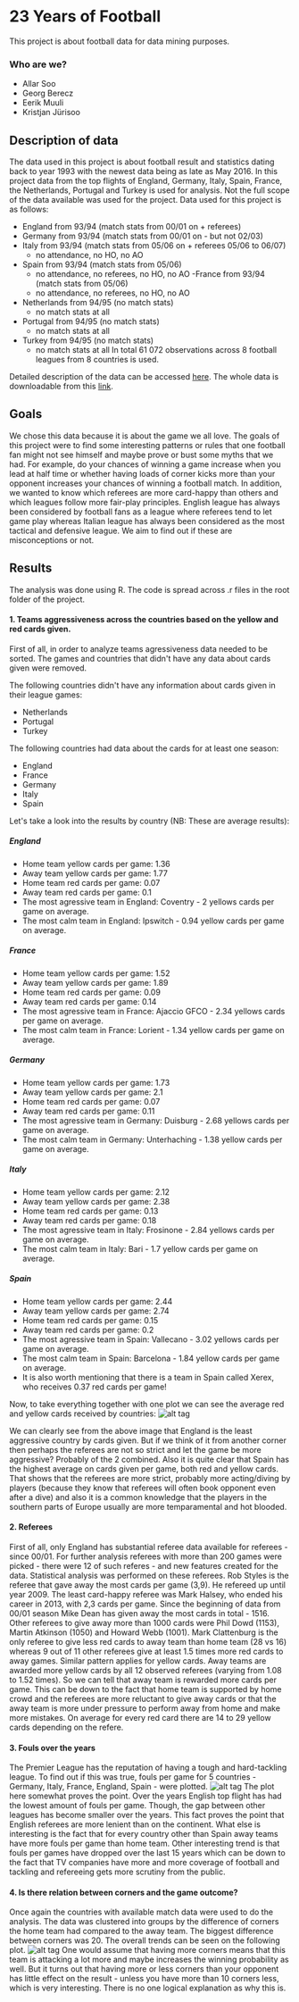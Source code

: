 # 23 Years of Football
This project is about football data for data mining purposes.
### Who are we?
- Allar Soo
- Georg Berecz
- Eerik Muuli
- Kristjan Jürisoo

## Description of data
The data used in this project is about football result and statistics dating back to year 1993 with the newest data being as late as May 2016. In this project data from the top flights of England, Germany, Italy, Spain, France, the Netherlands, Portugal and Turkey is used for analysis. Not the full scope of the data available was used for the project. Data used for this project is as follows:
- England from 93/94 (match stats from 00/01 on + referees)
- Germany from 93/94 (match stats from 00/01 on - but not 02/03)
- Italy from 93/94 (match stats from 05/06 on + referees 05/06 to 06/07)
  - no attendance, no HO, no AO
- Spain from 93/94 (match stats from 05/06)
  - no attendance, no referees, no HO, no AO
-France from 93/94 (match stats from 05/06) 
  - no attendance, no referees, no HO, no AO
- Netherlands from 94/95 (no match stats)
  - no match stats at all
- Portugal from 94/95 (no match stats)
  - no match stats at all
- Turkey from 94/95 (no match stats)
  - no match stats at all
In total 61 072 observations across 8 football leagues from 8 countries is used.

Detailed description of the data can be accessed [here](http://www.football-data.co.uk/notes.txt). 
The whole data is downloadable from this [link](http://www.football-data.co.uk/data.php).

## Goals
We chose this data because it is about the game we all love. The goals of this project were to find some interesting patterns or rules that one football fan might not see himself and maybe prove or bust some myths that we had. For example, do your chances of winning a game increase when you lead at half time or whether having loads of corner kicks more than your opponent increases your chances of winning a football match. In addition, we wanted to know which referees are more card-happy than others and which leagues follow more fair-play principles. English league has always been considered by football fans as a league where referees tend to let game play whereas Italian league has always been considered as the most tactical and defensive league. We aim to find out if these are misconceptions or not.

## Results
The analysis was done using R. The code is spread across .r files in the root folder of the project.
#### 1. Teams aggressiveness across the countries based on the yellow and red cards given.

First of all, in order to analyze teams agressiveness data needed to be sorted. The games and countries that didn't have any data about cards given were removed. 

The following countries didn't have any information about cards given in their league games:
 - Netherlands
 - Portugal
 - Turkey

The following countries had data about the cards for at least one season:
 - England
 - France
 - Germany
 - Italy
 - Spain

Let's take a look into the results by country (NB: These are average results):

##### England
 - Home team yellow cards per game: 1.36
 - Away team yellow cards per game: 1.77
 - Home team red cards per game: 0.07
 - Away team red cards per game: 0.1
 - The most agressive team in England: Coventry - 2 yellows cards per game on average.
 - The most calm team in England: Ipswitch - 0.94 yellow cards per game on average.

##### France
 - Home team yellow cards per game: 1.52
 - Away team yellow cards per game: 1.89
 - Home team red cards per game: 0.09
 - Away team red cards per game: 0.14
 - The most agressive team in France: Ajaccio GFCO - 2.34 yellows cards per game on average.
 - The most calm team in France: Lorient - 1.34 yellow cards per game on average.
 
##### Germany
 - Home team yellow cards per game: 1.73
 - Away team yellow cards per game: 2.1
 - Home team red cards per game: 0.07
 - Away team red cards per game: 0.11
 - The most agressive team in Germany: Duisburg - 2.68 yellows cards per game on average.
 - The most calm team in Germany: Unterhaching - 1.38 yellow cards per game on average.

##### Italy
 - Home team yellow cards per game: 2.12
 - Away team yellow cards per game: 2.38
 - Home team red cards per game: 0.13
 - Away team red cards per game: 0.18
 - The most agressive team in Italy: Frosinone - 2.84 yellows cards per game on average.
 - The most calm team in Italy: Bari - 1.7 yellow cards per game on average.

##### Spain
 - Home team yellow cards per game: 2.44
 - Away team yellow cards per game: 2.74
 - Home team red cards per game: 0.15
 - Away team red cards per game: 0.2
 - The most agressive team in Spain: Vallecano - 3.02 yellows cards per game on average.
 - The most calm team in Spain: Barcelona - 1.84 yellow cards per game on average.
 - It is also worth mentioning that there is a team in Spain called Xerex, who receives 0.37 red cards per game!

Now, to take everything together with one plot we can see the average red and yellow cards received by countries:
![alt tag](https://github.com/georgberecz/football-data-mining/blob/master/Number_Of_Cards_Per_Game.png)

We can clearly see from the above image that England is the least aggressive country by cards given. But if we think of it from another corner then perhaps the referees are not so strict and let the game be more aggressive? Probably of the 2 combined. Also it is quite clear that Spain has the highest average on cards given per game, both red and yellow cards. That shows that the referees are more strict, probably more acting/diving by players (because they know that referees will often book opponent even after a dive) and also it is a common knowledge that the players in the southern parts of Europe usually are more temparamental and hot blooded.

#### 2. Referees
First of all, only England has substantial referee data available for referees - since 00/01. For further analysis referees with more than 200 games were picked - there were 12 of such referes - and new features created for the data. Statistical analysis was performed on these referees. Rob Styles is the referee that gave away the most cards per game (3,9). He refereed up until year 2009. The least card-happy referee was Mark Halsey, who ended his career in 2013, with 2,3 cards per game. Since the beginning of data from 00/01 season Mike Dean has given away the most cards in total - 1516. Other referees to give away more than 1000 cards were Phil Dowd (1153), Martin Atkinson (1050) and Howard Webb (1001). Mark Clattenburg is the only referee to give less red cards to away team than home team (28 vs 16) whereas 9 out of 11 other referees give at least 1.5 times more red cards to away games. Similar pattern applies for yellow cards. Away teams are awarded more yellow cards by all 12 observed referees (varying from 1.08 to 1.52 times). So we can tell that away team is rewarded more cards per game. This can be down to the fact that home team is supported by home crowd and the referees are more reluctant to give away cards or that the away team is more under pressure to perform away from home and make more mistakes. On average for every red card there are 14 to 29 yellow cards depending on the refere.
#### 3. Fouls over the years
The Premier League has the reputation of having a tough and hard-tackling league. To find out if this was true, fouls per game for 5 countries - Germany, Italy, France, England, Spain - were plotted. ![alt tag](https://github.com/georgberecz/football-data-mining/blob/master/fouls.png)
The plot here somewhat proves the point. Over the years English top flight has had the lowest amount of fouls per game. Though, the gap between other leagues has become smaller over the years. This fact proves the point that English referees are more lenient than on the continent. What else is interesting is the fact that for every country other than Spain away teams have more fouls per game than home team. Other interesting trend is that fouls per games have dropped over the last 15 years which can be down to the fact that TV companies have more and more coverage of football and tackling and refereeing gets more scrutiny from the public.
#### 4. Is there relation between corners and the game outcome?
Once again the countries with available match data were used to do the analysis. The data was clustered into groups by the difference of corners the home team had compared to the away team. The biggest difference between corners was 20. The overall trends can be seen on the following plot. 
![alt tag](https://github.com/georgberecz/football-data-mining/blob/master/Corner%20Plots/corners.png)
One would assume that having more corners means that this team is attacking a lot more and maybe increases the winning probability as well. But it turns out that having more or less corners than your opponent has little effect on the result - unless you have more than 10 corners less, which is very interesting. There is no one logical explanation as why this is. 
